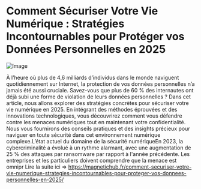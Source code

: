 # Comment Sécuriser Votre Vie Numérique : Stratégies Incontournables pour Protéger vos Données Personnelles en 2025

![Image](https://images.pexels.com/photos/31971484/pexels-photo-31971484.jpeg?auto=compress&cs=tinysrgb&h=650&w=940)

À l’heure où plus de 4,6 milliards d’individus dans le monde naviguent quotidiennement sur Internet, la protection de vos données personnelles n’a jamais été aussi cruciale. Savez-vous que plus de 60 % des internautes ont déjà subi une forme de violation de leurs données personnelles ? Dans cet article, nous allons explorer des stratégies concrètes pour sécuriser votre vie numérique en 2025. En intégrant des méthodes éprouvées et des innovations technologiques, vous découvrirez comment vous défendre contre les menaces numériques tout en maintenant votre confidentialité. Nous vous fournirons des conseils pratiques et des insights précieux pour naviguer en toute sécurité dans cet environnement numérique complexe.L’état actuel du domaine de la sécurité numériqueEn 2023, la cybercriminalité a évolué à un rythme alarmant, avec une augmentation de 25 % des attaques par ransomware par rapport à l'année précédente. Les entreprises et les particuliers doivent comprendre que la menace est omnipr Lire la suite ici => https://magnetichub.fr/comment-securiser-votre-vie-numerique-strategies-incontournables-pour-proteger-vos-donnees-personnelles-en-2025/
